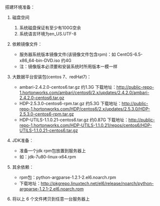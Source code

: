 搭建环境准备：
1. 磁盘空间
   1. 系统磁盘保证有至少有100G空余
   2. 系统语言环境为en_US.UTF-8
   
2. 依赖镜像文件：
    - 服务器系统版本镜像文件(该镜像文件包含rpm)：如 CentOS-6.5-x86_64-bin-DVD.iso   约4G
	- 注：镜像版本必须要和安装系统时所用版本一模一样
	
3. 大数据平台安装包(centos 7、redHat7)：
	- ambari-2.4.2.0-centos6.tar.gz     约1.3G  下载地址：http://public-repo-1.hortonworks.com/ambari/centos6/2.x/updates/2.4.2.0/ambari-2.4.2.0-centos6.tar.gz
	- HDP-2.5.3.0-centos6-rpm.tar.gz    约5.3G  下载地址：http://public-repo-1.hortonworks.com/HDP/centos6/2.x/updates/2.5.3.0/HDP-2.5.3.0-centos6-rpm.tar.gz
	- HDP-UTILS-1.1.0.21-centos6.tar.gz 约0.87G 下载地址：http://public-repo-1.hortonworks.com/HDP-UTILS-1.1.0.21/repos/centos6/HDP-UTILS-1.1.0.21-centos6.tar.gz
	
4. JDK准备：
    - 准备一个jdk rpm包放置到服务器上
	- 如：jdk-7u80-linux-x64.rpm
	
5. 其余依赖：
   - rpm包：python-argparse-1.2.1-2.el6.noarch.rpm
   - 下载地址：http://pkgrepo.linuxtech.net/el6/release/noarch/python-argparse-1.2.1-2.el6.noarch.rpm

5. 将以上 6 个文件拷贝到任意一台服务器上